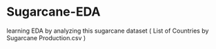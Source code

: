 # Sugarcane-EDA
learning EDA by analyzing this sugarcane dataset ( List of Countries by Sugarcane Production.csv )
